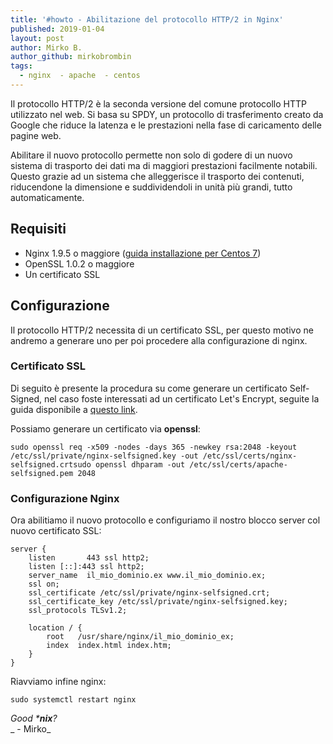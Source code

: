 ```yaml
---
title: '#howto - Abilitazione del protocollo HTTP/2 in Nginx'
published: 2019-01-04
layout: post
author: Mirko B.
author_github: mirkobrombin
tags:
  - nginx  - apache  - centos
---
```

Il protocollo HTTP/2 è la seconda versione del comune protocollo HTTP utilizzato nel web. Si basa su SPDY, un protocollo di trasferimento creato da Google che riduce la latenza e le prestazioni nella fase di caricamento delle pagine web.

Abilitare il nuovo protocollo permette non solo di godere di un nuovo sistema di trasporto dei dati ma di maggiori prestazioni facilmente notabili. Questo grazie ad un sistema che alleggerisce il trasporto dei contenuti, riducendone la dimensione e suddividendoli in unità più grandi, tutto automaticamente.

## Requisiti

*   Nginx 1.9.5 o maggiore ([guida installazione per Centos 7](https://linuxhub.it/article/howto-installare-nginx-su-centos-7-e-configurazione-ssl))
*   OpenSSL 1.0.2 o maggiore
*   Un certificato SSL

## Configurazione

Il protocollo HTTP/2 necessita di un certificato SSL, per questo motivo ne andremo a generare uno per poi procedere alla configurazione di nginx.

### Certificato SSL

Di seguito è presente la procedura su come generare un certificato Self-Signed, nel caso foste interessati ad un certificato Let's Encrypt, seguite la guida disponibile a [questo link](https://linuxhub.it/article/howto-ottenere-un-certificato-ssl-con-lets-encrypt).

Possiamo generare un certificato via **openssl**:

    sudo openssl req -x509 -nodes -days 365 -newkey rsa:2048 -keyout /etc/ssl/private/nginx-selfsigned.key -out /etc/ssl/certs/nginx-selfsigned.crtsudo openssl dhparam -out /etc/ssl/certs/apache-selfsigned.pem 2048

### Configurazione Nginx

Ora abilitiamo il nuovo protocollo e configuriamo il nostro blocco server col nuovo certificato SSL:

    server {    
    	listen       443 ssl http2;    
        listen [::]:443 ssl http2;    
        server_name  il_mio_dominio.ex www.il_mio_dominio.ex;    
        ssl on;    
        ssl_certificate /etc/ssl/private/nginx-selfsigned.crt;    
        ssl_certificate_key /etc/ssl/private/nginx-selfsigned.key;    
        ssl_protocols TLSv1.2;    
        
        location / {        
        	root   /usr/share/nginx/il_mio_dominio_ex;        
            index  index.html index.htm;    
        }
    }

Riavviamo infine nginx:

    sudo systemctl restart nginx

_Good ***nix**?_  
_ - Mirko_